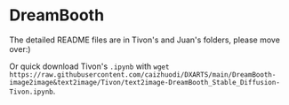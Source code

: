 # DreamBooth

The detailed README files are in Tivon's and Juan's folders, please move over:)

Or quick download Tivon's `.ipynb` with `wget https://raw.githubusercontent.com/caizhuodi/DXARTS/main/DreamBooth-image2image&text2image/Tivon/text2image-DreamBooth_Stable_Diffusion-Tivon.ipynb`.
